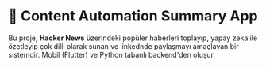 # 🔎 Content Automation Summary App

Bu proje, **Hacker News** üzerindeki popüler haberleri toplayıp, yapay zeka ile özetleyip çok dilli olarak sunan ve linkednde paylaşmayı amaçlayan bir sistemdir. Mobil (Flutter) ve Python tabanlı backend'den oluşur.
